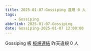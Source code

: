 ```yaml
---
title: 2025-01-07-Gossiping 違規 0 人
tags:
    - Gossiping
abbrlink: 2025-01-07-Gossiping
date: Gossiping-2025-01-07 12:00:00
---
```

Gossiping 板 [板規連結](https://www.ptt.cc/bbs/Gossiping/M.1637425085.A.07D.html)
昨天違規 0 人
